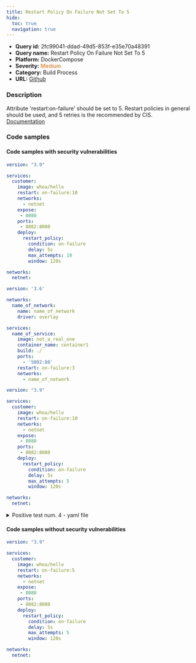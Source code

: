 ```yaml
---
title: Restart Policy On Failure Not Set To 5
hide:
  toc: true
  navigation: true
---
```


<style>
  .highlight .hll {
    background-color: #ff171742;
  }
  .md-content {
    max-width: 1100px;
    margin: 0 auto;
  }
</style>

-   **Query id:** 2fc99041-ddad-49d5-853f-e35e70a48391
-   **Query name:** Restart Policy On Failure Not Set To 5
-   **Platform:** DockerCompose
-   **Severity:** <span style="color:#C60">Medium</span>
-   **Category:** Build Process
-   **URL:** [Github](https://github.com/Checkmarx/kics/tree/master/assets/queries/dockerCompose/restart_policy_on_failure_not_set_to_5)

### Description
Attribute 'restart:on-failure' should be set to 5. Restart policies in general should be used, and 5 retries is the recommended by CIS.<br>
[Documentation](https://docs.docker.com/config/containers/start-containers-automatically/#use-a-restart-policy)

### Code samples
#### Code samples with security vulnerabilities
```yaml title="Positive test num. 1 - yaml file" hl_lines="17 6"
version: "3.9"

services:
  customer:
    image: whoa/hello
    restart: on-failure:10
    networks:
      - netnet
    expose:
     - 8080
    ports:
     - 8082:8080
    deploy:
      restart_policy:
        condition: on-failure
        delay: 5s
        max_attempts: 10
        window: 120s

networks:
  netnet:

```
```yaml title="Positive test num. 2 - yaml file" hl_lines="15"
version: '3.6'

networks:
  name_of_network:
    name: name_of_network
    driver: overlay

services:
  name_of_service:
    image: not_a_real_one
    container_name: container1
    build: ./
    ports:
      - '5002:80'
    restart: on-failure:3
    networks:
      - name_of_network

```
```yaml title="Positive test num. 3 - yaml file" hl_lines="6"
version: "3.9"

services:
  customer:
    image: whoa/hello
    restart: on-failure:10
    networks:
      - netnet
    expose:
     - 8080
    ports:
     - 8082:8080
    deploy:
      restart_policy:
        condition: on-failure
        delay: 5s
        max_attempts: 5
        window: 120s

networks:
  netnet:

```
<details><summary>Positive test num. 4 - yaml file</summary>

```yaml hl_lines="17"
version: "3.9"

services:
  customer:
    image: whoa/hello
    restart: on-failure:5
    networks:
      - netnet
    expose:
     - 8080
    ports:
     - 8082:8080
    deploy:
      restart_policy:
        condition: on-failure
        delay: 5s
        max_attempts: 10
        window: 120s

networks:
  netnet:

```
</details>


#### Code samples without security vulnerabilities
```yaml title="Negative test num. 1 - yaml file"
version: "3.9"

services:
  customer:
    image: whoa/hello
    restart: on-failure:5
    networks:
      - netnet
    expose:
     - 8080
    ports:
     - 8082:8080
    deploy:
      restart_policy:
        condition: on-failure
        delay: 5s
        max_attempts: 5
        window: 120s

networks:
  netnet:


```
